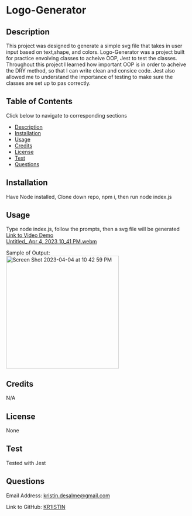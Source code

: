 # Logo-Generator
<a href=''></a>

## Description

This project was designed to generate a simple svg file that takes in user input based on text,shape, and colors. Logo-Generator was a project built for practice envolving classes to acheive OOP, Jest to test the classes. Throughout this project I learned how important OOP is in order to acheive the DRY method, so that I can write clean and consice code. Jest also allowed me to understand the importance of testing to make sure the classes are set up to pas correctly.

## Table of Contents 
Click below to navigate to corresponding sections
- [Description](#description)
- [Installation](#installation)
- [Usage](#usage)
- [Credits](#credits)
- [License](#license)
- [Test](#test)
- [Questions](#questions)

## Installation

Have Node installed, Clone down repo, npm i, then run node index.js

## Usage

Type node index.js, follow the prompts, then a svg file will be generated
<br>
<a href='https://drive.google.com/file/d/1E0IoDCXBaqa_kg6W7_eSM_zw2MymLlEz/view'>Link to Video Demo</a><br>
[Untitled_ Apr 4, 2023 10_41 PM.webm](https://user-images.githubusercontent.com/121457179/229984101-c110d25a-f0fd-4d55-812c-6382e995452b.webm)

Sample of Output:
<br>
<img width="308" alt="Screen Shot 2023-04-04 at 10 42 59 PM" src="https://user-images.githubusercontent.com/121457179/229984057-fddbe886-534c-47a2-a627-12b95db50ead.png">

## Credits

N/A

## License
None

## Test

Tested with Jest

## Questions 
Email Address:
<a href="mailto:kristin.desalme@gmail.com">kristin.desalme@gmail.com</a>

Link to GitHub:
<a href='https://github.com/KR1ISTIN'>KR1ISTIN</a>
